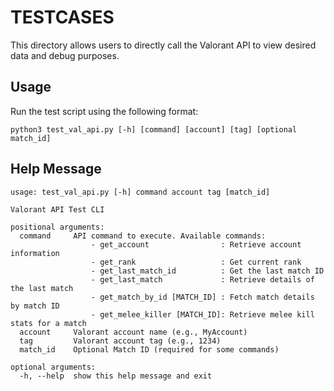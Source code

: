 # TESTCASES

This directory allows users to directly call the Valorant API to view desired data and debug purposes.

## Usage

Run the test script using the following format:

```
python3 test_val_api.py [-h] [command] [account] [tag] [optional match_id]
```

## Help Message
```
usage: test_val_api.py [-h] command account tag [match_id]

Valorant API Test CLI

positional arguments:
  command     API command to execute. Available commands:
                  - get_account                : Retrieve account information
                  - get_rank                   : Get current rank
                  - get_last_match_id          : Get the last match ID
                  - get_last_match             : Retrieve details of the last match
                  - get_match_by_id [MATCH_ID] : Fetch match details by match ID
                  - get_melee_killer [MATCH_ID]: Retrieve melee kill stats for a match
  account     Valorant account name (e.g., MyAccount)
  tag         Valorant account tag (e.g., 1234)
  match_id    Optional Match ID (required for some commands)

optional arguments:
  -h, --help  show this help message and exit
```

